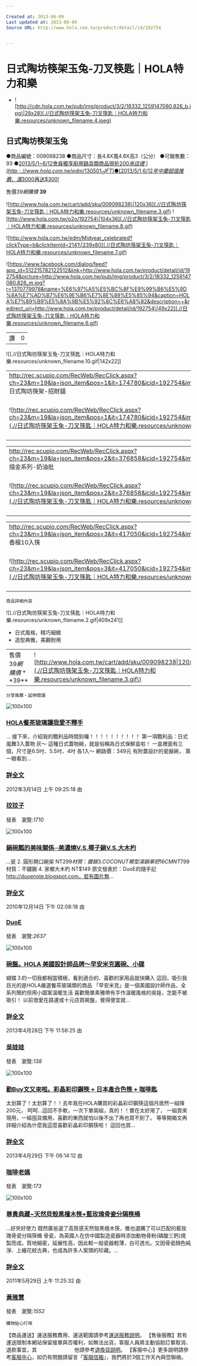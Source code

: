 ```yaml
---

Created at: 2013-06-09
Last updated at: 2013-06-09
Source URL: http://www.hola.com.tw/product/detail/id/192754


---
```


# 日式陶坊筷架玉兔-刀叉筷匙｜HOLA特力和樂


* ![http://cdn.hola.com.tw/pub/img/product/3/2/18332_1259147080.826_b.jpg\|28x28](.//日式陶坊筷架玉兔-刀叉筷匙｜HOLA特力和樂.resources/unknown_filename.4.jpeg)

## 日式陶坊筷架玉兔

●商品編號：009098238
●商品尺寸：長4.8X寬4.8X高3（公分）
●可銷售數：93
●[2013/5/1~6/12會員獨享廚用鍋具類商品現折$200來店禮~](http://www.hola.com.tw/edm/130501_GIFT)
●[2013/5/1~6/12年中慶超值推薦，滿$3000再送$300!](http://www.hola.com.tw/edm/Midyear_celebrated)

售價$39
網購價$ **39**

![http://www.hola.com.tw/cart/add/sku/009098238\|120x36](.//日式陶坊筷架玉兔-刀叉筷匙｜HOLA特力和樂.resources/unknown_filename.3.gif) ![http://www.hola.com.tw/o2o/192754\|104x36](.//日式陶坊筷架玉兔-刀叉筷匙｜HOLA特力和樂.resources/unknown_filename.8.gif)

![http://www.hola.com.tw/edm/Midyear_celebrated?clickType=b&clickItemId=2141\|239x80](.//日式陶坊筷架玉兔-刀叉筷匙｜HOLA特力和樂.resources/unknown_filename.7.gif)

![https://www.facebook.com/dialog/feed?app_id=512215782122512&link=http://www.hola.com.tw/product/detail/id/192754&picture=http://www.hola.com.tw/pub/img/product/3/2/18332_1259147080.826_m.jpg?r=1370779978&name=%E6%97%A5%E5%BC%8F%E9%99%B6%E5%9D%8A%E7%AD%B7%E6%9E%B6%E7%8E%89%E5%85%94&caption=HOLA%E7%89%B9%E5%8A%9B%E5%92%8C%E6%A8%82&description=+&redirect_uri=http://www.hola.com.tw/product/detail/id/192754\|49x22](.//日式陶坊筷架玉兔-刀叉筷匙｜HOLA特力和樂.resources/unknown_filename.6.gif)

|     |     |
| --- | --- |
| 讚   | 0   |

![[.//日式陶坊筷架玉兔-刀叉筷匙｜HOLA特力和樂.resources/unknown_filename.10.gif\|142x22]]

|     |     |
| --- | --- |
| <http://rec.scupio.com/RecWeb/RecClick.aspx?ch=23&m=19&la=json_item&pos=1&it=174780&icid=192754&imk=u_23_201306092013014442979329i0&cc=r50f955fc909df&vpt=2&u=http%3a%2f%2fwww.hola.com.tw%2fproduct%2fdetail%2fid%2f174780><br>日式陶坊筷架-招財貓 |     |
| ![http://rec.scupio.com/RecWeb/RecClick.aspx?ch=23&m=19&la=json_item&pos=1&it=174780&icid=192754&imk=u_23_201306092013014442979329i0&cc=r50f955fc909df&vpt=2&u=http%3a%2f%2fwww.hola.com.tw%2fproduct%2fdetail%2fid%2f174780\|80x80](.//日式陶坊筷架玉兔-刀叉筷匙｜HOLA特力和樂.resources/unknown_filename.5.jpeg\) | 特價$39<br>售價$39<br>![http://www.hola.com.tw/cart/add/sku/009080666\|60x24](.//日式陶坊筷架玉兔-刀叉筷匙｜HOLA特力和樂.resources/unknown_filename.9.gif\) |

|     |     |
| --- | --- |
| <http://rec.scupio.com/RecWeb/RecClick.aspx?ch=23&m=19&la=json_item&pos=2&it=376858&icid=192754&imk=u_23_201306092013014442979329i0&cc=r50f955fc909df&vpt=2&u=http%3a%2f%2fwww.hola.com.tw%2fproduct%2fdetail%2fid%2f376858><br>描金系列-奶油批 |     |
| ![http://rec.scupio.com/RecWeb/RecClick.aspx?ch=23&m=19&la=json_item&pos=2&it=376858&icid=192754&imk=u_23_201306092013014442979329i0&cc=r50f955fc909df&vpt=2&u=http%3a%2f%2fwww.hola.com.tw%2fproduct%2fdetail%2fid%2f376858\|80x80](.//日式陶坊筷架玉兔-刀叉筷匙｜HOLA特力和樂.resources/unknown_filename.1.jpeg\) | 特價$79<br>售價$79<br>![http://www.hola.com.tw/cart/add/sku/016002557\|60x24](.//日式陶坊筷架玉兔-刀叉筷匙｜HOLA特力和樂.resources/unknown_filename.9.gif\) |

|     |     |
| --- | --- |
| <http://rec.scupio.com/RecWeb/RecClick.aspx?ch=23&m=19&la=json_item&pos=3&it=417050&icid=192754&imk=u_23_201306092013014442979329i0&cc=r50f955fc909df&vpt=2&u=http%3a%2f%2fwww.hola.com.tw%2fproduct%2fdetail%2fid%2f417050><br>香檀10入筷 |     |
| ![http://rec.scupio.com/RecWeb/RecClick.aspx?ch=23&m=19&la=json_item&pos=3&it=417050&icid=192754&imk=u_23_201306092013014442979329i0&cc=r50f955fc909df&vpt=2&u=http%3a%2f%2fwww.hola.com.tw%2fproduct%2fdetail%2fid%2f417050\|80x80](.//日式陶坊筷架玉兔-刀叉筷匙｜HOLA特力和樂.resources/unknown_filename.jpeg\) | 特價$169<br>售價$199<br>![http://www.hola.com.tw/cart/add/sku/016019704\|60x24](.//日式陶坊筷架玉兔-刀叉筷匙｜HOLA特力和樂.resources/unknown_filename.9.gif\) |

	商品詳細內容

![[.//日式陶坊筷架玉兔-刀叉筷匙｜HOLA特力和樂.resources/unknown_filename.2.gif\|409x241]]

* 日式風格，精巧細緻
* 造型典雅，美觀耐用

|     |     |
| --- | --- |
| 售價$39 網購價**$39** | ![http://www.hola.com.tw/cart/add/sku/009098238\|120x36](.//日式陶坊筷架玉兔-刀叉筷匙｜HOLA特力和樂.resources/unknown_filename.3.gif\) |

	分享推薦‧延伸閱讀

![100x100](http://www.sharer.com.tw/upload/member/759/031408165925877_m.JPG)

### [HOLA餐茶玻璃讓我愛不釋手](http://www.sharer.com.tw/article/contents.aspx?article_id=2329&cookie=false)

... 接下來，介紹我的戰利品時間到囉！！！！！！！！！！ 第一項戰利品：日式嵐舞3入蓋物 灰～ 這種日式蓋物碗，就是俗稱為日式保鮮盒啦！ 一盒裡面有三個，尺寸是6.5吋、5.5吋、4吋 各1入～ 網路價：349元 有附蓋設計的瓷器碗， 第一眼看到...

### [詳全文](http://www.sharer.com.tw/article/contents.aspx?article_id=2329&cookie=false)

2012年3月14日 上午 09:25:18 由

### [玟玟子](http://www.sharer.com.tw/article/contents.aspx?article_id=2329&cookie=false)

發表　瀏覽:_1710_

![100x100](http://www.sharer.com.tw/upload/member/689/121402024127161_m.jpg)

### [鍋碗瓢的美味關係─美濃燒V.S.椰子鍋V.S.大木杓](http://www.sharer.com.tw/article/contents.aspx?article_id=570&cookie=false)

...瓷 2. 圓形開口碗架 NT$299 材質：鍍鉻 3. COCONUT椰型湯鍋單把16CM NT$799 材質：不鏽鋼 4. 家鄉大木杓 NT$149 原文發表於：DuoE的隨手記 http://duoenote.blogspot.com，若有圖片無...

### [詳全文](http://www.sharer.com.tw/article/contents.aspx?article_id=570&cookie=false)

2010年12月14日 下午 02:08:18 由

### [DuoE](http://www.sharer.com.tw/article/contents.aspx?article_id=570&cookie=false)

發表　瀏覽:_2637_

![100x100](http://www.sharer.com.tw/upload/member/4082/042811272174502_m.JPG)

### [碗盤。HOLA 美國設計師品牌～早安米克圓碗、小碟](http://www.sharer.com.tw/article/contents.aspx?article_id=3815&cookie=false)

蝴蝶３的一切我都相當積極，看到適合的、喜歡的家用品就快購入 這回，吸引我目光的是HOLA嚴選餐茶玻璃類的商品 「早安米克」是一個美國設計師作品，全系列簡約但用小圖案溫暖生活 喜歡簡單素雅帶有手作溫暖風格的吳娃，怎能不被吸引！ 以前很愛在路邊或十元店買碗盤，覺得便宜就...

### [詳全文](http://www.sharer.com.tw/article/contents.aspx?article_id=3815&cookie=false)

2013年4月28日 下午 11:58:25 由

### [吳娃娃](http://www.sharer.com.tw/article/contents.aspx?article_id=3815&cookie=false)

發表　瀏覽:_138_

![100x100](http://www.sharer.com.tw/upload/member/801/042711454082499_m.jpg)

### [勸Buy文又來啦。彩晶彩印鋼筷 + 日本產合色筷 + 咖啡匙](http://www.sharer.com.tw/article/contents.aspx?article_id=3825&cookie=false)

太划算了！太划算了！！去年我在HOLA購買的彩晶彩印鋼筷這個月居然一組降200元， 呵呵...這回不手軟，一次下單兩組，真的！！實在太好用了， 一組買來現用，一組囤貨備用，喜歡的東西就怕以後不出了再也買不到了。 等等開箱文再詳細介紹為什麼我這麼喜歡彩晶彩印鋼筷啦！ 這回也買...

### [詳全文](http://www.sharer.com.tw/article/contents.aspx?article_id=3825&cookie=false)

2013年4月29日 下午 06:14:12 由

### [咖啡老媽](http://www.sharer.com.tw/article/contents.aspx?article_id=3825&cookie=false)

發表　瀏覽:_173_

![100x100](http://www.sharer.com.tw/upload/member/2925/052911154141041_m.JPG)

### [尊貴典藏~天然貝殼黑檀木筷+藍玫瑰骨瓷分隔筷桶](http://www.sharer.com.tw/article/contents.aspx?article_id=1366&cookie=false)

...好夾好使力 既然廣爸選了高質感天然殼黑檀木筷，雅也選購了可以匹配的藍玫瑰骨瓷分隔筷桶 骨瓷，為英國人在仿中國製造瓷器時添加動物骨粉(磷酸三鈣)燒製而成。質地細密，延展性高，因此較一般瓷器輕薄，白可透光。又因骨瓷顏色純淨、上繪花紋古典，也成為許多人案頭的珍藏。...

### [詳全文](http://www.sharer.com.tw/article/contents.aspx?article_id=1366&cookie=false)

2011年5月29日 上午 11:25:32 由

### [黃雅慧](http://www.sharer.com.tw/article/contents.aspx?article_id=1366&cookie=false)

發表　瀏覽:_1552_

	購物貼心叮嚀
【商品運送】運送服務費用、運送範圍請參考[運送服務說明](http://www.hola.com.tw/service/)。
【售後服務】若有運送限制本網站保留接單與否權利，如無法出貨，客服人員將主動協助訂單取消、退款事宜，其
　　　　　　　他請參考[退換貨說明](http://www.hola.com.tw/service/)。
【客服中心】更多說明請參考[客服中心](http://www.hola.com.tw/service/)，如仍有問題請留言「[客服信箱](http://www.hola.com.tw/service/form)」，我們將於3個工作天內與您聯絡。

